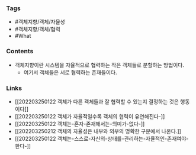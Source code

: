 ### Tags 
- #객체지향/객체/자율성 
- #객체지향/객체/협력 
- #What 


### Contents 
- 객체지향이란 시스템을 자율적으로 협력하는 작은 객체들로 분할하는 방법이다.
	- 여기서 객체들은 서로 협력하는 존재들이다. 



### Links
- [[202203250122 객체가 다른 객체들과 잘 협력할 수 있는지 결정하는 것은 행동이다]]
- [[202203250122 객체가 자율적일수록 객체의 협력이 유연해진다-]]
- [[202203250122 객체는-혼자-존재해서는-의미가-없다-]]
- [[202203250212 객체의 자율성은 내부와 외부의 명확한 구분에서 나온다.]]
- [[202203250122 객체는-스스로-자신의-상태를-관리하는-자율적인-존재여야-한다-]]
